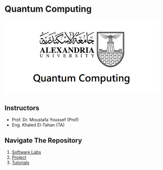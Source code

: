 # Quantum Computing

![Quantum Computing Cover](assets/cover.png)

## Instructors

* Prof. Dr. Moustafa Youssef (Prof)
* Eng. Khaled El-Tahan (TA)

## Navigate The Repository

1. [Software Labs](Labs/README.md)
2. [Project](Project/README.md)
3. [Tutorials](README.md)
